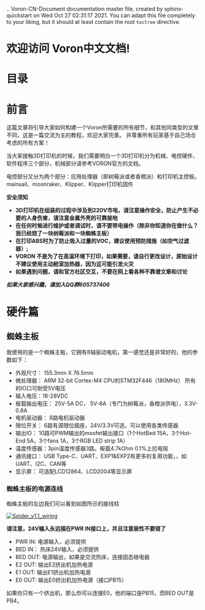.. Voron-CN-Document documentation master file, created by
   sphinx-quickstart on Wed Oct 27 02:31:17 2021.
   You can adapt this file completely to your liking, but it should at least
   contain the root `toctree` directive.

# 欢迎访问 Voron中文文档!

# 目录

# 前言

这篇文章将引导大家如何构建一个Voron所需要的所有细节，和其他同类型的文章不同，这是一篇交流为主的教程，欢迎大家完善。
并尊重所有玩家基于自己场合考虑的所有方案！

当大家接触3D打印机的时候，我们需要明白一个3D打印机分为机械、电控硬件、软件程序三个部分，机械部分请参考VORON官方的文档。

电控部分又分为两个部分：应用处理器（即树莓派或者香橙派）和打印机主控板。
mainsail、moonraker、Klipper、Klipper打印机固件

**安全须知**

- **3D打印机在组装的过程中涉及到220V市电，请注意操作安全，防止产生不必要的人身伤害，请注意金属外壳的可靠接地**
- **在任何时候进行维护或者调试时，请不要带电操作（除非你知道你在做什么？我已经烧了一块树莓派和一块蜘蛛主板）**
- **在打印ABS时为了防止吸入过量的VOC，建议使用预防措施（如空气过滤器）;**
- **VORON 不是为了在高温环境下打印，如果需要，请自行更改设计，原始设计不建议使用主动舱室加热器，因为这可能引发火灾**
- **如果遇到问题，请和官方社区交互，不要在网上看各种不靠谱文章和讨论**

***如果大家感兴趣，请加入QQ群605737406***

# 硬件篇

## 蜘蛛主板

我使用的是一个蜘蛛主板，它拥有8轴驱动电机，第一感觉还是非常好的，他的参数如下：

- 外观尺寸： 155.3mm X 76.5mm
- 微处理器： ARM 32-bit Cortex-M4 CPU的STM32F446（180MHz） 所有的IO口可耐受5V电压
- 输入电压：18-28VDC
- 板载输出电压： 25V-5A DC， 5V-8A（专门为树莓派，香橙派供电），3.3V-0.8A
- 电机驱动器： 8路电机驱动器
- 限位开关： 6路有源限位插座，24V/3.3V可选，可以使用各类传感器
- 输出IO： 10路可PWM输出的mosfet输出接口（1个HotBed 15A，3个Hot-End 5A，3个fans 1A，3个RGB LED strip 1A）
- 温度传感器：3pin温度传感器3路。板载4.7kOhm 0.1%上拉电阻
- 通讯接口： USB Type-C、UART、EXP1&EXP2有更多的复用功能，，如UART、I2C、CAN等
- 显示屏： 可适配LCD12864、LCD2004等显示屏

### 蜘蛛主板的电源连线

蜘蛛主板的左边我们可以看到如图所示的接线柱

[![Spider_v1.1_wiring](_static/Spider_v1.1_wiring.svg)](_static/Spider_v1.1_wiring.svg)

**请注意，24V输入永远插在PWR IN接口上，并且注意极性不要错了**

- PWR IN: 电源输入，必须提供
- BED IN： 热床24V输入，必须提供
- BED OUT: 电源输出，如果是交流热床，连接固态继电器
- E2 OUT: 输出E2挤出机加热电源
- E1 OUT: 输出E1挤出机加热电源
- E0 OUT: 输出E0挤出机加热电源（接口PB15）

如果你只有一个挤出机，那么你可以连接E0，他的端口是PB15，而BED OUT是PB4。

